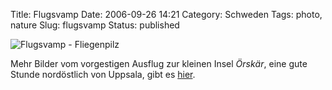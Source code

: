 Title: Flugsvamp
Date: 2006-09-26 14:21
Category: Schweden
Tags: photo, nature
Slug: flugsvamp
Status: published

![Flugsvamp -
Fliegenpilz](/pic/flugsvamp.jpg "Flugsvamp - Fliegenpilz")

Mehr Bilder vom vorgestigen Ausflug zur kleinen Insel *Örskär*, eine
gute Stunde nordöstlich von Uppsala, gibt es
[hier](http://thomasmarquart.net/gallery/orskar/).

